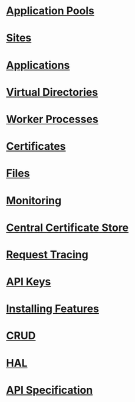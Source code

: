 
# [Application Pools](application-pools.md)
# [Sites](sites.md)
# [Applications](applications.md)
# [Virtual Directories](virtual-directories.md)
# [Worker Processes](worker-processes.md)
# [Certificates](certificates.md)
# [Files](files.md)
# [Monitoring](monitoring.md)
# [Central Certificate Store](centralized-certificates.md)
# [Request Tracing](request-tracing.md)
# [API Keys](api-keys.md)
# [Installing Features](installing-features.md)
# [CRUD](crud.md)
# [HAL](hal.md)
# [API Specification](iis.administration.swagger.json)